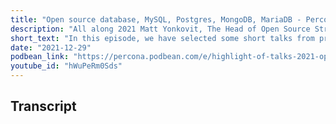 ```yaml
---
title: "Open source database, MySQL, Postgres, MongoDB, MariaDB - Percona Podcast Special Edition 49"
description: "All along 2021 Matt Yonkovit, The Head of Open Source Strategy, sat down with special guests to talk about the open-source community, databases features, trends, and more."
short_text: "In this episode, we have selected some short talks from previous podcasts. More talks are coming for 2022. Thank you for following us!"
date: "2021-12-29"
podbean_link: "https://percona.podbean.com/e/highlight-of-talks-2021-open-source-database-mysql-postgres-mongodb-mariadb-part-01-special-edition-49/"
youtube_id: "hWuPeRm0Sds"
---
```


## Transcript




